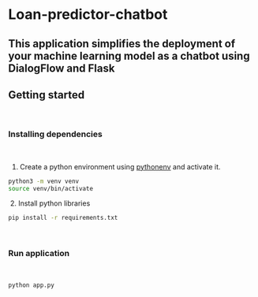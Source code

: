 ﻿# Loan-predictor-chatbot

## This application simplifies the deployment of your machine learning model as a chatbot using DialogFlow and Flask


## Getting started
​

### Installing dependencies
​
1. Create a python environment using [pythonenv](https://docs.python.org/3/tutorial/venv.html) and activate it.
```bash
python3 -m venv venv
source venv/bin/activate
```
​
2. Install python libraries
```bash
pip install -r requirements.txt
```
​
### Run application
​
```bash
python app.py

```
